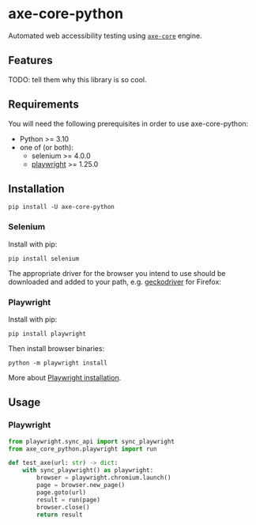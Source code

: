 # axe-core-python
Automated web accessibility testing using [`axe-core`](https://github.com/dequelabs/axe-core) engine.


## Features

TODO: tell them why this library is so cool.

## Requirements

You will need the following prerequisites in order to use axe-core-python:

- Python >= 3.10
- one of (or both):
    - selenium >= 4.0.0 
    - [playwright](https://github.com/microsoft/playwright-python) >= 1.25.0



## Installation

```console
pip install -U axe-core-python
```

### Selenium

Install with pip:

```console
pip install selenium
```

The appropriate driver for the browser you intend to use should be 
downloaded and added to your path, 
e.g. [geckodriver](https://github.com/mozilla/geckodriver/releases) for Firefox:

### Playwright

Install with pip:

```console
pip install playwright
```

Then install browser binaries:

```console
python -m playwright install
```

More about [Playwright installation](https://playwright.bootcss.com/python/docs/installation).


## Usage

### Playwright

```python
from playwright.sync_api import sync_playwright
from axe_core_python.playwright import run

def test_axe(url: str) -> dict:
    with sync_playwright() as playwright:
        browser = playwright.chromium.launch()
        page = browser.new_page()
        page.goto(url)
        result = run(page)
        browser.close()
        return result
```